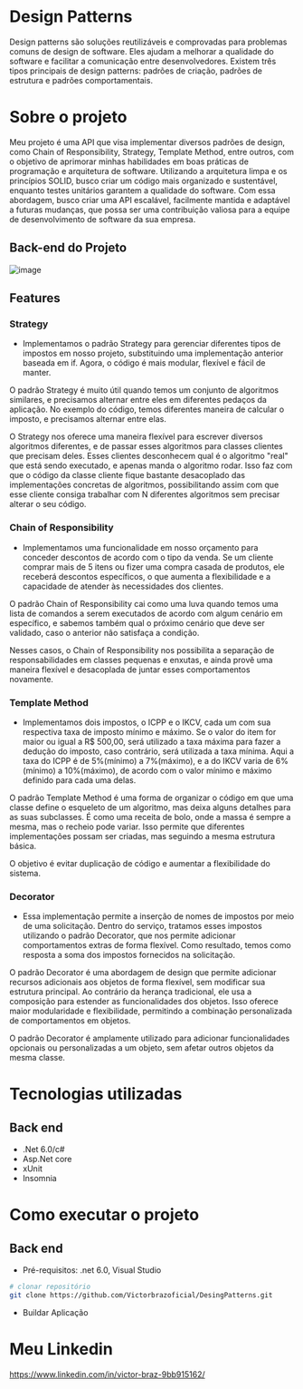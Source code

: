 # Design Patterns
Design patterns são soluções reutilizáveis e comprovadas para problemas comuns de design de software. Eles ajudam a melhorar a qualidade do software e facilitar a comunicação entre desenvolvedores. Existem três tipos principais de design patterns: padrões de criação, padrões de estrutura e padrões comportamentais.

# Sobre o projeto

Meu projeto é uma API que visa implementar diversos padrões de design, como Chain of Responsibility, Strategy, Template Method, entre outros, com o objetivo de aprimorar minhas habilidades em boas práticas de programação e arquitetura de software. Utilizando a arquitetura limpa e os princípios SOLID, busco criar um código mais organizado e sustentável, enquanto testes unitários garantem a qualidade do software. Com essa abordagem, busco criar uma API escalável, facilmente mantida e adaptável a futuras mudanças, que possa ser uma contribuição valiosa para a equipe de desenvolvimento de software da sua empresa.

## Back-end do Projeto
![image](https://user-images.githubusercontent.com/87781300/235450099-855cae30-bf56-4959-9bc9-eb4e6fa743fe.png)

## Features
### Strategy
- Implementamos o padrão Strategy para gerenciar diferentes tipos de impostos em nosso projeto, substituindo uma implementação anterior baseada em if. Agora, o código é mais modular, flexível e fácil de manter.

O padrão Strategy é muito útil quando temos um conjunto de algoritmos similares, e precisamos alternar entre eles em diferentes pedaços da aplicação. No exemplo do código, temos diferentes maneira de calcular o imposto, e precisamos alternar entre elas.

O Strategy nos oferece uma maneira flexível para escrever diversos algoritmos diferentes, e de passar esses algoritmos para classes clientes que precisam deles. Esses clientes desconhecem qual é o algoritmo "real" que está sendo executado, e apenas manda o algoritmo rodar. Isso faz com que o código da classe cliente fique bastante desacoplado das implementações concretas de algoritmos, possibilitando assim com que esse cliente consiga trabalhar com N diferentes algoritmos sem precisar alterar o seu código.

### Chain of Responsibility
- Implementamos uma funcionalidade em nosso orçamento para conceder descontos de acordo com o tipo da venda. Se um cliente comprar mais de 5 itens ou fizer uma compra casada de produtos, ele receberá descontos específicos, o que aumenta a flexibilidade e a capacidade de atender às necessidades dos clientes.

O padrão Chain of Responsibility cai como uma luva quando temos uma lista de comandos a serem executados de acordo com algum cenário em específico, e sabemos também qual o próximo cenário que deve ser validado, caso o anterior não satisfaça a condição.

Nesses casos, o Chain of Responsibility nos possibilita a separação de responsabilidades em classes pequenas e enxutas, e ainda provê uma maneira flexível e desacoplada de juntar esses comportamentos novamente.

### Template Method
- Implementamos dois impostos, o ICPP e o IKCV, cada um com sua respectiva taxa de imposto mínimo e máximo. Se o valor do item for maior ou igual a R$ 500,00, será utilizado a taxa máxima para fazer a dedução do imposto, caso contrário, será utilizada a taxa mínima. Aqui a taxa do ICPP é de 5%(mínimo) a 7%(máximo), e a do IKCV varia de 6%(mínimo) a 10%(máximo), de acordo com o valor mínimo e máximo definido para cada uma delas.

O padrão Template Method é uma forma de organizar o código em que uma classe define o esqueleto de um algoritmo, mas deixa alguns detalhes para as suas subclasses. É como uma receita de bolo, onde a massa é sempre a mesma, mas o recheio pode variar. Isso permite que diferentes implementações possam ser criadas, mas seguindo a mesma estrutura básica. 

O objetivo é evitar duplicação de código e aumentar a flexibilidade do sistema.

### Decorator
- Essa implementação permite a inserção de nomes de impostos por meio de uma solicitação. Dentro do serviço, tratamos esses impostos utilizando o padrão Decorator, que nos permite adicionar comportamentos extras de forma flexível. Como resultado, temos como resposta a soma dos impostos fornecidos na solicitação.

O padrão Decorator é uma abordagem de design que permite adicionar recursos adicionais aos objetos de forma flexível, sem modificar sua estrutura principal. Ao contrário da herança tradicional, ele usa a composição para estender as funcionalidades dos objetos. Isso oferece maior modularidade e flexibilidade, permitindo a combinação personalizada de comportamentos em objetos. 

O padrão Decorator é amplamente utilizado para adicionar funcionalidades opcionais ou personalizadas a um objeto, sem afetar outros objetos da mesma classe.

# Tecnologias utilizadas
## Back end
- .Net 6.0/c#
- Asp.Net core
- xUnit
- Insomnia
# Como executar o projeto

## Back end
- Pré-requisitos: .net 6.0, Visual Studio

```bash
# clonar repositório
git clone https://github.com/Victorbrazoficial/DesingPatterns.git
```
- Buildar Aplicação
# Meu Linkedin

https://www.linkedin.com/in/victor-braz-9bb915162/

